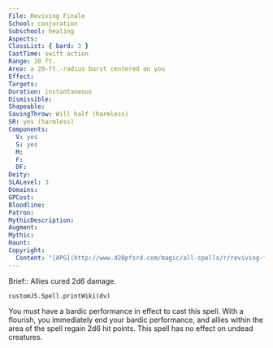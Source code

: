 ```yaml
---
File: Reviving Finale
School: conjuration
Subschool: healing
Aspects: 
ClassList: { bard: 3 }
CastTime: swift action
Range: 20 ft.
Area: a 20-ft.-radius burst centered on you
Effect: 
Targets: 
Duration: instantaneous
Dismissible: 
Shapeable: 
SavingThrow: Will half (harmless)
SR: yes (harmless)
Components:
  V: yes
  S: yes
  M: 
  F: 
  DF: 
Deity: 
SLALevel: 3
Domains: 
GPCost: 
Bloodline: 
Patron: 
MythicDescription: 
Augment: 
Mythic: 
Haunt: 
Copyright:
  Content: "[APG](http://www.d20pfsrd.com/magic/all-spells/r/reviving-finale)"
---
```

Brief:: Allies cured 2d6 damage.

```dataviewjs
customJS.Spell.printWiki(dv)
```

You must have a bardic performance in effect to cast this spell.  With a flourish, you immediately end your bardic performance, and allies within the area of the spell regain 2d6 hit points. This spell has no effect on undead creatures.
